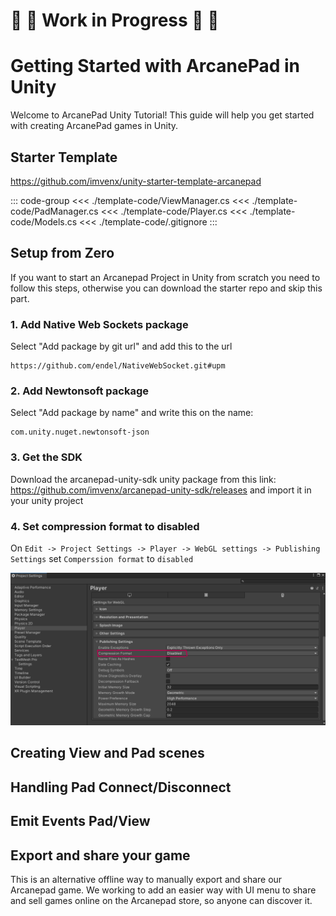 # 🚧 👷 Work in Progress 👷 🚧
##
# Getting Started with ArcanePad in Unity

Welcome to ArcanePad Unity Tutorial! This guide will help you get started with creating ArcanePad games in Unity.

## Starter Template

<YoutubeEmbed video-id="27YDLVHISog" />

https://github.com/imvenx/unity-starter-template-arcanepad

::: code-group
<<< ./template-code/ViewManager.cs
<<< ./template-code/PadManager.cs
<<< ./template-code/Player.cs
<<< ./template-code/Models.cs
<<< ./template-code/.gitignore
:::

## Setup from Zero

If you want to start an Arcanepad Project in Unity from scratch you need to follow this steps, otherwise you can download the starter repo and skip this part.

<YoutubeEmbed video-id="3Ehlu9WlKwU" />

### 1. Add Native Web Sockets package
Select "Add package by git url" and add this to the url
```
https://github.com/endel/NativeWebSocket.git#upm
```

### 2. Add Newtonsoft package
Select "Add package by name" and write this on the name:
```
com.unity.nuget.newtonsoft-json
```

### 3. Get the SDK
Download the arcanepad-unity-sdk unity package from this link: https://github.com/imvenx/arcanepad-unity-sdk/releases and import it in your unity project

### 4. Set compression format to disabled
On `Edit -> Project Settings -> Player -> WebGL settings -> Publishing Settings` set `Comperssion format` to `disabled` 

<img src="./comperssion-format.png" />


## Creating View and Pad scenes

<YoutubeEmbed video-id="-rUw5gDRr8A" />


## Handling Pad Connect/Disconnect

<YoutubeEmbed video-id="VDSHRuETyhc" />


## Emit Events Pad/View

<YoutubeEmbed video-id="SdOOWm9KTlw" />

## Export and share your game

This is an alternative offline way to manually export and share our Arcanepad game. We working to add an
easier way with UI menu to share and sell games online on the Arcanepad store, so anyone can discover it.

<YoutubeEmbed video-id="srqW1jga7aA" />
